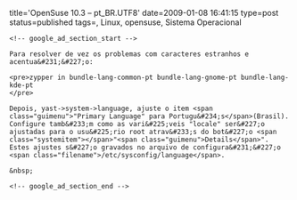 title='OpenSuse 10.3 &#8211; pt_BR.UTF8'
date=2009-01-08 16:41:15
type=post
status=published
tags=, Linux, opensuse, Sistema Operacional
~~~~~~
<!-- google_ad_section_start -->

Para resolver de vez os problemas com caracteres estranhos e acentua&#231;&#227;o:

<pre>zypper in bundle-lang-common-pt bundle-lang-gnome-pt bundle-lang-kde-pt
</pre>

Depois, yast->system->language, ajuste o item <span class="guimenu">"Primary Language" para Portugu&#234;s</span>(Brasil).  
Configure tamb&#233;m como as vari&#225;veis "locale" ser&#227;o ajustadas para o usu&#225;rio root atrav&#233;s do bot&#227;o <span class="systemitem"></span>"<span class="guimenu">Details</span>".  
Estes ajustes s&#227;o gravados no arquivo de configura&#231;&#227;o <span class="filename">/etc/sysconfig/language</span>. 

&nbsp;

<!-- google_ad_section_end -->